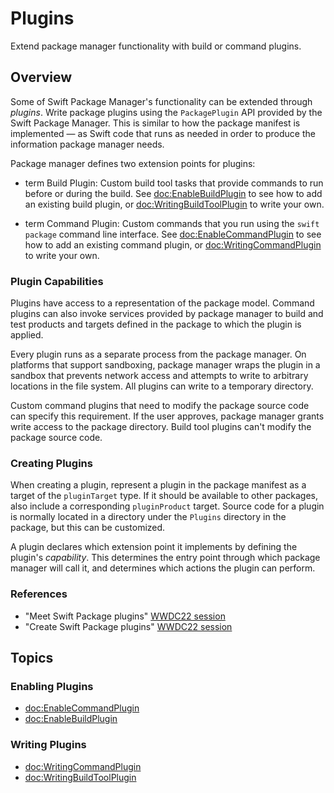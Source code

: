 # Plugins

Extend package manager functionality with build or command plugins.  

## Overview

Some of Swift Package Manager's functionality can be extended through _plugins_.
Write package plugins using the `PackagePlugin` API provided by the Swift Package Manager. <!-- link to docs needed -->
This is similar to how the package manifest is implemented — as Swift code that runs as needed in order to produce the information package manager needs.

Package manager defines two extension points for plugins:

- term Build Plugin: Custom build tool tasks that provide commands to run before or during the build.
  See <doc:EnableBuildPlugin> to see how to add an existing build plugin, or <doc:WritingBuildToolPlugin> to write your own.

- term Command Plugin: Custom commands that you run using the `swift package` command line interface.
  See <doc:EnableCommandPlugin> to see how to add an existing command plugin, or <doc:WritingCommandPlugin> to write your own.

### Plugin Capabilities

Plugins have access to a representation of the package model.
Command plugins can also invoke services provided by package manager to build and test products and targets defined in the package to which the plugin is applied.

Every plugin runs as a separate process from the package manager. 
On platforms that support sandboxing, package manager wraps the plugin in a sandbox that prevents network access and attempts to write to arbitrary locations in the file system.
All plugins can write to a temporary directory.

Custom command plugins that need to modify the package source code can specify this requirement.
If the user approves, package manager grants write access to the package directory.
Build tool plugins can't modify the package source code.

### Creating Plugins

When creating a plugin, represent a plugin in the package manifest as a target of the `pluginTarget` type.
If it should be available to other packages, also include a corresponding `pluginProduct` target.
Source code for a plugin is normally located in a directory under the `Plugins` directory in the package, but this can be customized.

A plugin declares which extension point it implements by defining the plugin's _capability_.
This determines the entry point through which package manager will call it, and determines which actions the plugin can perform.

### References

- "Meet Swift Package plugins" [WWDC22 session](https://developer.apple.com/videos/play/wwdc2022-110359)
- "Create Swift Package plugins" [WWDC22 session](https://developer.apple.com/videos/play/wwdc2022-110401)

## Topics

### Enabling Plugins

- <doc:EnableCommandPlugin>
- <doc:EnableBuildPlugin>

### Writing Plugins

- <doc:WritingCommandPlugin>
- <doc:WritingBuildToolPlugin>
